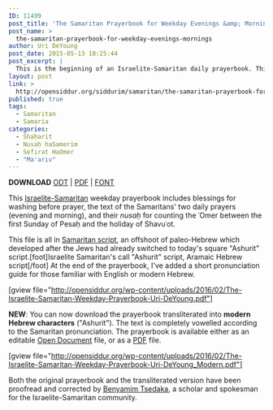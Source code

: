 ```yaml
---
ID: 11499
post_title: 'The Samaritan Prayerbook for Weekday Evenings &amp; Mornings'
post_name: >
  the-samaritan-prayerbook-for-weekday-evenings-mornings
author: Uri DeYoung
post_date: 2015-05-13 10:25:44
post_excerpt: |
  This is the beginning of an Israelite-Samaritan daily prayerbook. This work is still very much in progress. The file includes the title page, the Samaritan equivalent of "birkot hashahar" (the early morning blessings before prayer), and the first couple of pages of actual prayer. It is all in Samaritan script, an offshoot of paleo-Hebrew which developed after the Jews had already switched to today's square "ashurit" script.
layout: post
link: >
  http://opensiddur.org/siddurim/samaritan/the-samaritan-prayerbook-for-weekday-evenings-mornings/
published: true
tags:
  - Samaritan
  - Samaria
categories:
  - Shaḥarit
  - Nusaḥ haSamerim
  - Sefirat HaOmer
  - "Ma'ariv"
---
```

<strong>DOWNLOAD</strong> <a href="http://opensiddur.org/wp-content/uploads/2016/02/The-Israelite-Samaritan-Weekday-Prayerbook-Uri-DeYoung.odt">ODT</a> | <a href="http://opensiddur.org/wp-content/uploads/2016/02/The-Israelite-Samaritan-Weekday-Prayerbook-Uri-DeYoung.pdf">PDF</a> | <a href="http://opensiddur.org/wp-content/uploads/2016/02/Hebrew-Samaritan-New.ttf">FONT</a>

This <a href="http://en.wikipedia.org/wiki/Samaritans">Israelite-Samaritan</a> weekday prayerbook includes blessings for washing before prayer, the text of the Samaritans' two daily prayers (evening and morning), and their <em>nusaḥ</em> for counting the ʿOmer between the first Sunday of Pesaḥ and the holiday of Shavuʿot.

This file is all in <a href="http://en.wikipedia.org/wiki/Samaritan_alphabet">Samaritan script</a>, an offshoot of paleo-Hebrew which developed after the Jews had already switched to today's square "Ashurit" script.[foot]Israelite Samaritan's call "Ashurit" script, Aramaic Hebrew script[/foot] At the end of the prayerbook, I've added a short pronunciation guide for those familiar with English or modern Hebrew.

[gview file="http://opensiddur.org/wp-content/uploads/2016/02/The-Israelite-Samaritan-Weekday-Prayerbook-Uri-DeYoung.pdf"]

<strong>NEW</strong>: You can now download the prayerbook transliterated into <strong>modern Hebrew characters</strong> ("Ashurit"). The text is completely vowelled according to the Samaritan pronunciation. The prayerbook is available either as an editable <a href="http://opensiddur.org/wp-content/uploads/2016/02/The-Israelite-Samaritan-Weekday-Prayerbook-Uri-DeYoung_Modern.odt">Open Document</a> file, or as a <a href="http://opensiddur.org/wp-content/uploads/2016/02/The-Israelite-Samaritan-Weekday-Prayerbook-Uri-DeYoung_Modern.pdf">PDF</a> file.

[gview file="http://opensiddur.org/wp-content/uploads/2016/02/The-Israelite-Samaritan-Weekday-Prayerbook-Uri-DeYoung_Modern.pdf"]

Both the original prayerbook and the transliterated version have been proofread and corrected by <a href="http://www.israelite-samaritans.com/benyamim-tsedaka/">Benyamim Tsedaka</a>, a scholar and spokesman for the Israelite-Samaritan community.

